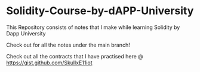 # Solidity-Course-by-dAPP-University
This Repository consists of notes that I make while learning Solidity by Dapp University


Check out for all the notes under the main branch!


Check out all the contracts that I have practised here @ https://gist.github.com/SkullxE11iot
